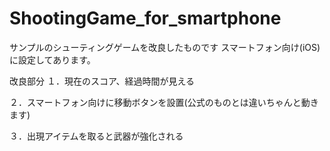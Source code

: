 # ShootingGame_for_smartphone
サンプルのシューティングゲームを改良したものです
スマートフォン向け(iOS)に設定してあります。

改良部分
１．現在のスコア、経過時間が見える

２．スマートフォン向けに移動ボタンを設置(公式のものとは違いちゃんと動きます)

３．出現アイテムを取ると武器が強化される

